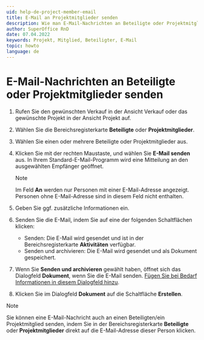 ```yaml
---
uid: help-de-project-member-email
title: E-Mail an Projektmitglieder senden
description: Wie man E-Mail-Nachrichten an Beteiligte oder Projektmitglieder in SuperOffice senden
author: SuperOffice RnD
date: 07.04.2022
keywords: Projekt, Mitglied, Beteiligter, E-Mail
topic: howto
language: de
---
```


# E-Mail-Nachrichten an Beteiligte oder Projektmitglieder senden

1. Rufen Sie den gewünschten Verkauf in der Ansicht Verkauf oder das gewünschte Projekt in der Ansicht Projekt auf.

2. Wählen Sie die Bereichsregisterkarte **Beteiligte** oder **Projektmitglieder**.

3. Wählen Sie einen oder mehrere Beteiligte oder Projektmitglieder aus.

4. Klicken Sie mit der rechten Maustaste, und wählen Sie **E-Mail senden** aus. In Ihrem Standard-E-Mail-Programm wird eine Mitteilung an den ausgewählten Empfänger geöffnet.

    > [!NOTE]
    > Im Feld **An** werden nur Personen mit einer E-Mail-Adresse angezeigt. Personen ohne E-Mail-Adresse sind in diesem Feld nicht enthalten.

5. Geben Sie ggf. zusätzliche Informationen ein.

6. Senden Sie die E-Mail, indem Sie auf eine der folgenden Schaltflächen klicken:
    * Senden: Die E-Mail wird gesendet und ist in der Bereichsregisterkarte **Aktivitäten** verfügbar.
    * Senden und archivieren: Die E-Mail wird gesendet und als Dokument gespeichert.

7. Wenn Sie **Senden und archivieren** gewählt haben, öffnet sich das Dialogfeld **Dokument**, wenn Sie die E-Mail senden. [Fügen Sie bei Bedarf Informationen in diesem Dialogfeld hinzu][1].

8. Klicken Sie im Dialogfeld **Dokument** auf die Schaltfläche **Erstellen**.

> [!NOTE]
> Sie können eine E-Mail-Nachricht auch an einen Beteiligten/ein Projektmitglied senden, indem Sie in der Bereichsregisterkarte **Beteiligte** oder **Projektmitglieder** direkt auf die E-Mail-Adresse dieser Person klicken.

<!-- Referenced links -->
[1]: ../../../document/learn/create.md#fields

<!-- Referenced images -->
